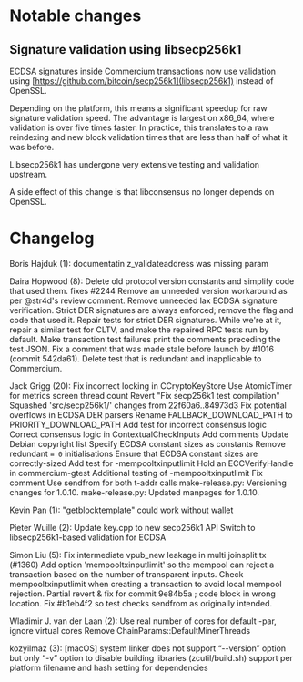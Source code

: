 Notable changes
===============

Signature validation using libsecp256k1
---------------------------------------

ECDSA signatures inside Commercium transactions now use validation using
[https://github.com/bitcoin/secp256k1](libsecp256k1) instead of OpenSSL.

Depending on the platform, this means a significant speedup for raw signature
validation speed. The advantage is largest on x86_64, where validation is over
five times faster. In practice, this translates to a raw reindexing and new
block validation times that are less than half of what it was before.

Libsecp256k1 has undergone very extensive testing and validation upstream.

A side effect of this change is that libconsensus no longer depends on OpenSSL.

Changelog
=========

Boris Hajduk (1):
      documentatin z_validateaddress was missing param

Daira Hopwood (8):
      Delete old protocol version constants and simplify code that used them.     fixes #2244
      Remove an unneeded version workaround as per @str4d's review comment.
      Remove unneeded lax ECDSA signature verification.
      Strict DER signatures are always enforced; remove the flag and code that used it.
      Repair tests for strict DER signatures.     While we're at it, repair a similar test for CLTV, and make the repaired RPC tests run by default.
      Make transaction test failures print the comments preceding the test JSON.
      Fix a comment that was made stale before launch by #1016 (commit 542da61).
      Delete test that is redundant and inapplicable to Commercium.

Jack Grigg (20):
      Fix incorrect locking in CCryptoKeyStore
      Use AtomicTimer for metrics screen thread count
      Revert "Fix secp256k1 test compilation"
      Squashed 'src/secp256k1/' changes from 22f60a6..84973d3
      Fix potential overflows in ECDSA DER parsers
      Rename FALLBACK_DOWNLOAD_PATH to PRIORITY_DOWNLOAD_PATH
      Add test for incorrect consensus logic
      Correct consensus logic in ContextualCheckInputs
      Add comments
      Update Debian copyright list
      Specify ECDSA constant sizes as constants
      Remove redundant `= 0` initialisations
      Ensure that ECDSA constant sizes are correctly-sized
      Add test for -mempooltxinputlimit
      Hold an ECCVerifyHandle in commercium-gtest
      Additional testing of -mempooltxinputlimit
      Fix comment
      Use sendfrom for both t-addr calls
      make-release.py: Versioning changes for 1.0.10.
      make-release.py: Updated manpages for 1.0.10.

Kevin Pan (1):
      "getblocktemplate" could work without wallet

Pieter Wuille (2):
      Update key.cpp to new secp256k1 API
      Switch to libsecp256k1-based validation for ECDSA

Simon Liu (5):
      Fix intermediate vpub_new leakage in multi joinsplit tx (#1360)
      Add option 'mempooltxinputlimit' so the mempool can reject a transaction     based on the number of transparent inputs.
      Check mempooltxinputlimit when creating a transaction to avoid local     mempool rejection.
      Partial revert & fix for commit 9e84b5a ; code block in wrong location.
      Fix #b1eb4f2 so test checks sendfrom as originally intended.

Wladimir J. van der Laan (2):
      Use real number of cores for default -par, ignore virtual cores
      Remove ChainParams::DefaultMinerThreads

kozyilmaz (3):
      [macOS] system linker does not support “--version” option but only “-v”
      option to disable building libraries (zcutil/build.sh)
      support per platform filename and hash setting for dependencies

